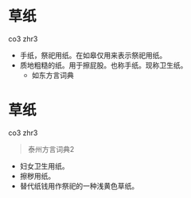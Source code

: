 # 草纸
co3 zhr3
+ 手纸，祭祀用纸。在如皋仅用来表示祭祀用纸。
+ 质地粗糙的纸。用于擦屁股。也称手纸。现称卫生纸。
  * 如东方言词典

# 草纸
co3 zhr3
> 泰州方言词典2
- 妇女卫生用纸。
- 擦秽用纸。
- 替代纸钱用作祭祀的一种浅黄色草纸。
